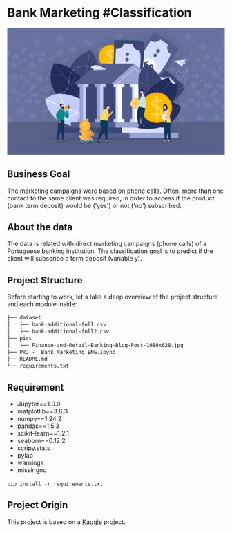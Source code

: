 # Bank Marketing #Classification


![Project3](https://raw.githubusercontent.com/Dotto-Luis/Projects/main/Finance/Bank%20Marketing/pics/Finance-and-Retail-Banking-Blog-Post-1080x628.jpg)

## Business Goal

The marketing campaigns were based on phone calls. Often, more than one contact to the same client was required, in order to access if the product (bank term deposit) would be ('yes') or not ('no') subscribed.

## About the data

The data is related with direct marketing campaigns (phone calls) of a Portuguese banking institution. The classification goal is to predict if the client will subscribe a term deposit (variable y).


## Project Structure

Before starting to work, let's take a deep overview of the project structure and each module inside:

```console
├── dataset
│   ├── bank-additional-full.csv
│   ├── bank-additional-full2.csv
├── pics
│   ├── Finance-and-Retail-Banking-Blog-Post-1080x628.jpg
├── PRJ -  Bank Marketing_ENG.ipynb
├── README.md
└── requirements.txt
```

## Requirement

- Jupyter==1.0.0
- matplotlib==3.6.3
- numpy==1.24.2
- pandas==1.5.3
- scikit-learn==1.2.1
- seaborn==0.12.2
- scripy.stats
- pylab
- warnings
- missingno


```pip install -r requirements.txt```


## Project Origin

This project is based on a [Kaggle](https://www.kaggle.com/code/henriqueyamahata/bank-marketing-classification-roc-f1-recall/notebook) project.
